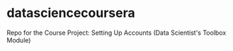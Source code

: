# datasciencecoursera
Repo for the Course Project: Setting Up Accounts (Data Scientist's Toolbox Module)
